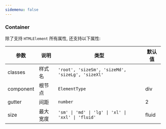 ```yaml
---
sidemenu: false
---
```


### Container

除了支持 `HTMLElement` 所有属性, 还支持以下属性:

| 参数	|说明	|类型	|默认值
| --- | --- | --- | ---
| classes | 样式名 | `'root', 'sizeSm', 'sizeMd', 'sizeLg', 'sizeXl'` |
| component | 根节点 | `ElementType` | div
| gutter | 间距	 | `number` | 2
| size | 最大宽度	 | `'sm' \| 'md' \| 'lg' \| 'xl' \| 'xxl' \| 'fluid'` | fluid
